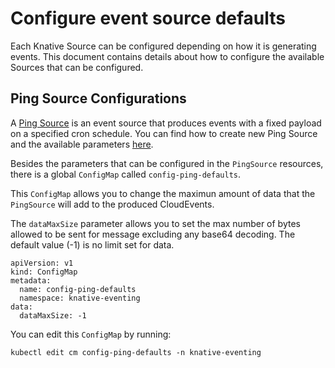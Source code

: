 # Configure event source defaults

Each Knative Source can be configured depending on how it is generating events. This document contains details about how to configure the available Sources that can be configured.

## Ping Source Configurations

A [Ping Source](../../developer/eventing/sources/ping-source/README.md) is an event source that produces events with a fixed payload on a specified cron schedule. You can find how to create new Ping Source and the available parameters [here](../../developer/eventing/sources/ping-source/reference.md).

Besides the parameters that can be configured in the `PingSource` resources, there is a global `ConfigMap` called `config-ping-defaults`.

This `ConfigMap` allows you to change the maximun amount of data that the `PingSource` will add to the produced CloudEvents.

The `dataMaxSize` parameter allows you to set the max number of bytes allowed to be sent for message excluding any base64 decoding. The default value (-1) is no limit set for data.

```
apiVersion: v1
kind: ConfigMap
metadata:
  name: config-ping-defaults
  namespace: knative-eventing
data:
  dataMaxSize: -1
```

You can edit this `ConfigMap` by running:

```
kubectl edit cm config-ping-defaults -n knative-eventing
```
